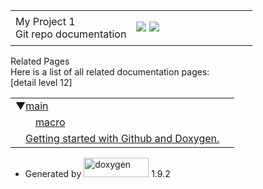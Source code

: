 <div id="top">
<div id="titlearea">
<table data-cellspacing="0" data-cellpadding="0">
<colgroup>
<col style="width: 50%" />
<col style="width: 50%" />
</colgroup>
<tbody>
<tr class="odd" style="height: 56px;">
<td id="projectalign" style="padding-left: 0.5em"><div id="projectname">
My Project<span id="projectnumber"> 1</span>
</div>
<div id="projectbrief">
Git repo documentation
</div></td>
<td><div id="MSearchBox" class="MSearchBoxInactive">
<span class="left"> <img src="search/mag_sel.svg" id="MSearchSelect" onmouseover="return searchBox.OnSearchSelectShow()" onmouseout="return searchBox.OnSearchSelectHide()" /> </span><span class="right"> <a href="javascript:searchBox.CloseResultsWindow()" id="MSearchClose"><img src="search/close.svg" id="MSearchCloseImg" data-border="0" /></a> </span>
</div></td>
</tr>
</tbody>
</table>
</div>
</div>
<div id="side-nav" class="ui-resizable side-nav-resizable">
<div id="nav-tree">
<div id="nav-tree-contents">
<div id="nav-sync" class="sync">

</div>
</div>
</div>
<div id="splitbar" class="ui-resizable-handle" style="-moz-user-select:none;">

</div>
</div>
<div id="doc-content">
<div id="MSearchSelectWindow" onmouseover="return searchBox.OnSearchSelectShow()" onmouseout="return searchBox.OnSearchSelectHide()" onkeydown="return searchBox.OnSearchSelectKey(event)">

</div>
<div id="MSearchResultsWindow">

</div>
<div class="header">
<div class="headertitle">
<div class="title">
Related Pages
</div>
</div>
</div>
<div class="contents">
<div class="textblock">
Here is a list of all related documentation pages:
</div>
<div class="directory">
<div class="levels">
[detail level <span onclick="javascript:toggleLevel(1);">1</span><span onclick="javascript:toggleLevel(2);">2</span>]
</div>
<table class="directory">
<tbody>
<tr id="row_0_" class="odd even">
<td class="entry"><span style="width:0px;display:inline-block;"> </span><span id="arr_0_" class="arrow" onclick="toggleFolder(&#39;0_&#39;)">▼</span><a href="main.html" class="el">main</a></td>
<td class="desc"></td>
</tr>
<tr id="row_0_0_" class="even">
<td class="entry"><span style="width:32px;display:inline-block;"> </span><a href="macro.html" class="el">macro</a></td>
<td class="desc"></td>
</tr>
<tr id="row_1_" class="odd even">
<td class="entry"><span style="width:16px;display:inline-block;"> </span><a href="md__d___examples__git_repo_readme.html" class="el">Getting started with Github and Doxygen.</a></td>
<td class="desc"></td>
</tr>
</tbody>
</table>
</div>
</div>
</div>
<div id="nav-path" class="navpath">
<ul>
<li>Generated by <a href="https://www.doxygen.org/index.html"><img src="doxygen.svg" class="footer" width="104" height="31" alt="doxygen" /></a> 1.9.2</li>
</ul>
</div>
